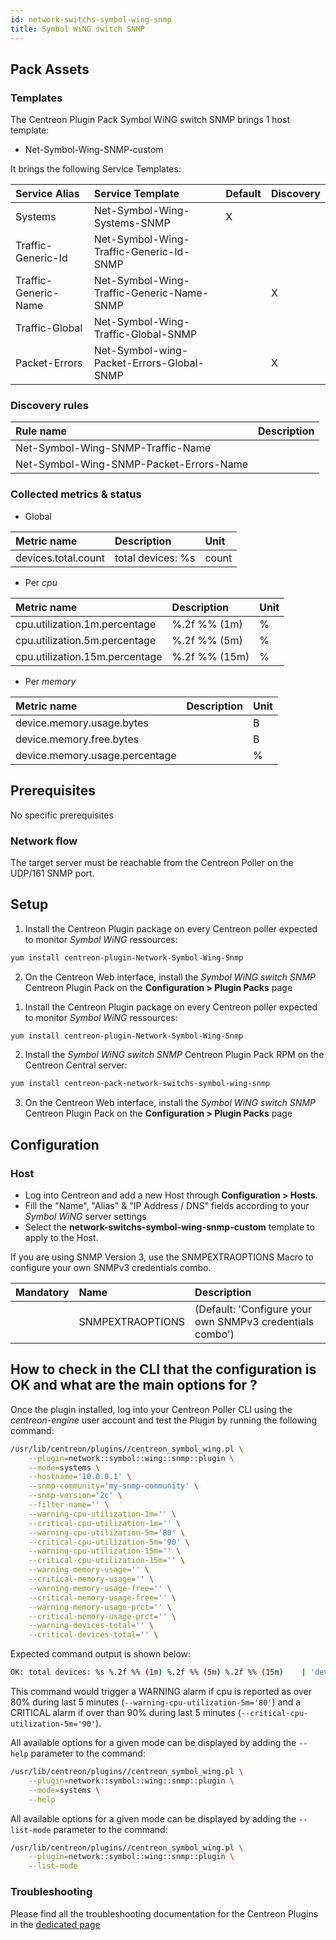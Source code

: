 ```yaml
---
id: network-switchs-symbol-wing-snmp
title: Symbol WiNG switch SNMP
---
```


## Pack Assets

### Templates

The Centreon Plugin Pack Symbol WiNG switch SNMP brings 1 host template:
* Net-Symbol-Wing-SNMP-custom

It brings the following Service Templates:

| Service Alias        | Service Template                          | Default | Discovery |
|:---------------------|:------------------------------------------|:--------|:----------|
| Systems              | Net-Symbol-Wing-Systems-SNMP              | X       |           |
| Traffic-Generic-Id   | Net-Symbol-Wing-Traffic-Generic-Id-SNMP   |         |           |
| Traffic-Generic-Name | Net-Symbol-Wing-Traffic-Generic-Name-SNMP |         | X         |
| Traffic-Global       | Net-Symbol-Wing-Traffic-Global-SNMP       |         |           |
| Packet-Errors        | Net-Symbol-wing-Packet-Errors-Global-SNMP |         | X         |

### Discovery rules

| Rule name                               | Description |
|:----------------------------------------|:------------|
| Net-Symbol-Wing-SNMP-Traffic-Name       |             |
| Net-Symbol-Wing-SNMP-Packet-Errors-Name |             |

### Collected metrics & status

<!--DOCUSAURUS_CODE_TABS-->

<!--Systems-->

* Global

| Metric name         | Description       | Unit  |
|:--------------------|:------------------|:------|
| devices.total.count | total devices: %s | count |

* Per *cpu*

| Metric name                    | Description   | Unit |
|:-------------------------------|:--------------|:-----|
| cpu.utilization.1m.percentage  | %.2f %% (1m)  | %    |
| cpu.utilization.5m.percentage  | %.2f %% (5m)  | %    |
| cpu.utilization.15m.percentage | %.2f %% (15m) | %    |

* Per *memory*

| Metric name                    | Description | Unit |
|:-------------------------------|:------------|:-----|
| device.memory.usage.bytes      |             | B    |
| device.memory.free.bytes       |             | B    |
| device.memory.usage.percentage |             | %    |

<!--END_DOCUSAURUS_CODE_TABS-->

## Prerequisites

No specific prerequisites

### Network flow

The target server must be reachable from the Centreon Poller on the UDP/161 SNMP
port.

## Setup

<!--DOCUSAURUS_CODE_TABS-->

<!--Online License-->

1. Install the Centreon Plugin package on every Centreon poller expected to monitor *Symbol WiNG* ressources:

```bash
yum install centreon-plugin-Network-Symbol-Wing-Snmp
```

2. On the Centreon Web interface, install the *Symbol WiNG switch SNMP* Centreon Plugin Pack on the **Configuration > Plugin Packs** page

<!--Offline IMP License-->

1. Install the Centreon Plugin package on every Centreon poller expected to monitor *Symbol WiNG* ressources:

```bash
yum install centreon-plugin-Network-Symbol-Wing-Snmp
```

2. Install the *Symbol WiNG switch SNMP* Centreon Plugin Pack RPM on the Centreon Central server:

 ```bash
yum install centreon-pack-network-switchs-symbol-wing-snmp
```

3. On the Centreon Web interface, install the *Symbol WiNG switch SNMP* Centreon Plugin Pack on the **Configuration > Plugin Packs** page

<!--END_DOCUSAURUS_CODE_TABS-->

## Configuration

### Host

* Log into Centreon and add a new Host through **Configuration > Hosts**.
* Fill the "Name", "Alias" & "IP Address / DNS" fields according to your *Symbol WiNG* server settings
* Select the **network-switchs-symbol-wing-snmp-custom** template to apply to the Host.

If you are using SNMP Version 3, use the SNMPEXTRAOPTIONS Macro to configure
    your own SNMPv3 credentials combo.

| Mandatory | Name             | Description                                              |
|:----------|:-----------------|:---------------------------------------------------------|
|           | SNMPEXTRAOPTIONS | (Default: 'Configure your own SNMPv3 credentials combo') |

## How to check in the CLI that the configuration is OK and what are the main options for ? 

Once the plugin installed, log into your Centreon Poller CLI using the 
*centreon-engine* user account and test the Plugin by running the following 
command:

```bash
/usr/lib/centreon/plugins//centreon_symbol_wing.pl \
    --plugin=network::symbol::wing::snmp::plugin \
    --mode=systems \
    --hostname='10.0.0.1' \
    --snmp-community='my-snmp-community' \
    --snmp-version='2c' \
    --filter-name='' \
    --warning-cpu-utilization-1m='' \
    --critical-cpu-utilization-1m='' \
    --warning-cpu-utilization-5m='80' \
    --critical-cpu-utilization-5m='90' \
    --warning-cpu-utilization-15m='' \
    --critical-cpu-utilization-15m='' \
    --warning-memory-usage='' \
    --critical-memory-usage='' \
    --warning-memory-usage-free='' \
    --critical-memory-usage-free='' \
    --warning-memory-usage-prct='' \
    --critical-memory-usage-prct='' \
    --warning-devices-total='' \
    --critical-devices-total='' \
```

Expected command output is shown below:

```bash
OK: total devices: %s %.2f %% (1m) %.2f %% (5m) %.2f %% (15m)    | 'devices.total.count'=9000;;;0; 'cpu.utilization.1m.percentage'=9000%;;;0;100 'cpu.utilization.5m.percentage'=9000%;80;90;0;100 'cpu.utilization.15m.percentage'=9000%;;;0;100 'device.memory.usage.bytes'=9000B;;;0; 'device.memory.free.bytes'=9000B;;;0; 'device.memory.usage.percentage'=9000%;;;0;100 
```

This command would trigger a WARNING alarm if cpu is reported as over 80% during last 5 minutes
(`--warning-cpu-utilization-5m='80'`) and a CRITICAL alarm if over
than 90% during last 5 minutes (`--critical-cpu-utilization-5m='90'`).

All available options for a given mode can be displayed by adding the 
`--help` parameter to the command:

```bash
/usr/lib/centreon/plugins//centreon_symbol_wing.pl \
    --plugin=network::symbol::wing::snmp::plugin \
    --mode=systems \
    --help
```

All available options for a given mode can be displayed by adding the 
`--list-mode` parameter to the command:

```bash
/usr/lib/centreon/plugins//centreon_symbol_wing.pl \
    --plugin=network::symbol::wing::snmp::plugin \
    --list-mode
```

### Troubleshooting

Please find all the troubleshooting documentation for the Centreon Plugins
in the [dedicated page](../tutorials/troubleshooting-plugins.html)
